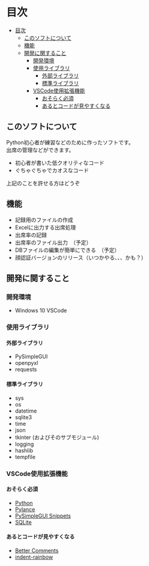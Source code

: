 # 目次

- [目次](#目次)
  - [このソフトについて](#このソフトについて)
  - [機能](#機能)
  - [開発に関すること](#開発に関すること)
    - [開発環境](#開発環境)
    - [使用ライブラリ](#使用ライブラリ)
      - [外部ライブラリ](#外部ライブラリ)
      - [標準ライブラリ](#標準ライブラリ)
    - [VSCode使用拡張機能](#vscode使用拡張機能)
      - [おそらく必須](#おそらく必須)
      - [あるとコードが見やすくなる](#あるとコードが見やすくなる)

## このソフトについて

Python初心者が練習などのために作ったソフトです。  
出席の管理などができます。

- 初心者が書いた低クオリティなコード
- ぐちゃぐちゃでカオスなコード

上記のことを許せる方はどうぞ

## 機能

- 記録用のファイルの作成
- Excelに出力する出席処理
- 出席率の記録
- 出席率のファイル出力　（予定）
- DBファイルの編集が簡単にできる　（予定）
- 顔認証バージョンのリリース（いつかやる、、、かも？）

## 開発に関すること

### 開発環境

- Windows 10 VSCode

### 使用ライブラリ

#### 外部ライブラリ

- PySimpleGUI
- openpyxl
- requests

#### 標準ライブラリ

- sys
- os
- datetime
- sqlite3
- time
- json
- tkinter (およびそのサブモジュール)
- logging
- hashlib
- tempfile

### VSCode使用拡張機能

#### おそらく必須

- [Python](https://marketplace.visualstudio.com/items?itemName=ms-python.python)
- [Pylance](https://marketplace.visualstudio.com/items?itemName=ms-python.vscode-pylance)
- [PySimpleGUI Snippets](https://marketplace.visualstudio.com/items?itemName=Acezx.pysimplegui-snippets)
- [SQLite](https://marketplace.visualstudio.com/items?itemName=alexcvzz.vscode-sqlite)

#### あるとコードが見やすくなる

- [Better Comments](https://marketplace.visualstudio.com/items?itemName=aaron-bond.better-comments)
- [indent-rainbow](https://marketplace.visualstudio.com/items?itemName=oderwat.indent-rainbow)
